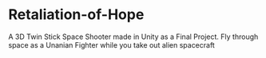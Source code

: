 # Retaliation-of-Hope
A 3D Twin Stick Space Shooter made in Unity as a Final Project. Fly through space as a Unanian Fighter while you take out alien spacecraft
